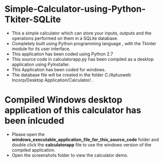 # Simple-Calculator-using-Python-Tkiter-SQLite

* This a simple calculator which can store your inputs, outputs and the operations performed on them in a SQLite database.
* Completely built using Python programming language , with the Tkinter module for its user interface.
* This application has been coded using Python 2.7
* This source code in calculatorapp.py has been compiled as a desktop application using PyInstaller.
* This Application has been coded for windows.
* The database file will be created in the folder C:/Aptusweb Incorp/Desktop Application/Calculator/ .


# Compiled Windows desktop application of this calculator has been inlcuded

* Please open the **windows_executable_application_file_for_this_source_code** folder and double click
  the **calculatorapp** file to use the windows version of the compiled application.
* Open the screenshots folder to view the calculator demo.
